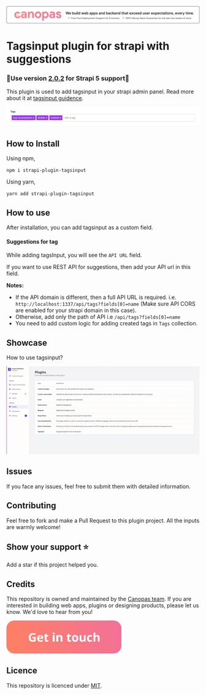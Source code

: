 <p align="center"><a href="https://canopas.com/contact"><img src="./assets/banner.png"></a></p>

<h1><strong>Tagsinput plugin for strapi with suggestions</strong></h1>

<h3>🚀<strong>Use version <a href="https://github.com/canopas/strapi-plugin-tagsinput/releases/tag/2.0.2">2.0.2</a> for Strapi 5 support</strong>🚀</h3>

This plugin is used to add tagsinput in your strapi admin panel.
Read more about it at [tagsinput guidence](https://blog.canopas.com/the-simple-guidance-how-to-add-tagsinput-customfield-plugin-in-strapi-b5d2b5af7c3b).

<img src="./assets/demo.png">

## How to Install

Using npm,

```
npm i strapi-plugin-tagsinput
```

Using yarn,

```
yarn add strapi-plugin-tagsinput
```

## How to use

After installation, you can add tagsinput as a custom field.

#### Suggestions for tag

While adding tagsInput, you will see the `API URL` field.

If you want to use REST API for suggestions, then add your API url in this field.

**Notes:**

- If the API domain is different, then a full API URL is required. i.e. `http://localhost:1337/api/tags?fields[0]=name` (Make sure API CORS are enabled for your strapi domain in this case).
- Otherwise, add only the path of API i.e `/api/tags?fields[0]=name`
- You need to add custom logic for adding created tags in `Tags` collection.

## Showcase

How to use tagsinput?

<img src="./assets/showcase.gif">

## Issues

If you face any issues, feel free to submit them with detailed information.

## Contributing

Feel free to fork and make a Pull Request to this plugin project. All the inputs are warmly welcome!

## Show your support ⭐️

Add a star if this project helped you.

## Credits

This repository is owned and maintained by the [Canopas team](https://canopas.com/). If you are interested in building web apps, plugins or designing products, please let us know. We'd love to hear from you!

<a href="https://canopas.com/contact"><img src="./assets/cta.png" width=300></a>

## Licence

This repository is licenced under [MIT](https://github.com/canopas/strapi-plugin-tagsinput/blob/main/LICENSE).
